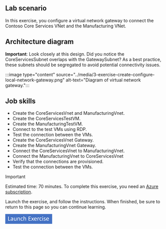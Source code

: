 ## Lab scenario

In this exercise, you configure a virtual network gateway to connect the Contoso Core Services VNet and the Manufacturing VNet.

## Architecture diagram

**Important**: Look closely at this design. Did you notice the CoreServicesSubnet overlaps with the GatewaySubnet? As a best practice, these subnets should be segregated to avoid potential connectivity issues.

:::image type="content" source="../media/3-exercise-create-configure-local-network-gateway.png" alt-text="Diagram of virtual network gateway.":::


## Job skills

- Create the CoreServicesVnet and ManufacturingVnet.
- Create the CoreServicesTestVM.
- Create the ManufacturingTestVM.
- Connect to the test VMs using RDP.
- Test the connection between the VMs.
- Create the CoreServicesVnet Gateway.
- Create the ManufacturingVnet Gateway.
- Connect the CoreServicesVnet to ManufacturingVnet.
- Connect the ManufacturingVnet to CoreServicesVnet
- Verify that the connections are provisioned. 
- Test the connection between the VMs.

> [!IMPORTANT]
> Estimated time: 70 minutes.
> To complete this exercise, you need an [Azure subscription](https://azure.microsoft.com/free/).

Launch the exercise, and follow the instructions. When finished, be sure to return to this page so you can continue learning.


[![Button to launch exercise.](../media/launch-exercise.png)](https://microsoftlearning.github.io/AZ-700-Designing-and-Implementing-Microsoft-Azure-Networking-Solutions/Instructions/Exercises/M02-Unit%203%20Create%20and%20configure%20a%20virtual%20network%20gateway.html)
